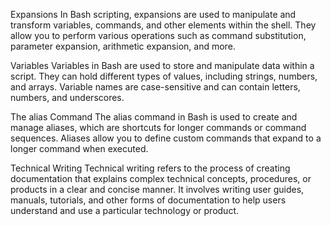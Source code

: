 Expansions
In Bash scripting, expansions are used to manipulate and transform variables, commands, and other elements within the shell. They allow you to perform various operations such as command substitution, parameter expansion, arithmetic expansion, and more.

Variables
Variables in Bash are used to store and manipulate data within a script. They can hold different types of values, including strings, numbers, and arrays. Variable names are case-sensitive and can contain letters, numbers, and underscores.

The alias Command
The alias command in Bash is used to create and manage aliases, which are shortcuts for longer commands or command sequences. Aliases allow you to define custom commands that expand to a longer command when executed.

Technical Writing
Technical writing refers to the process of creating documentation that explains complex technical concepts, procedures, or products in a clear and concise manner. It involves writing user guides, manuals, tutorials, and other forms of documentation to help users understand and use a particular technology or product.